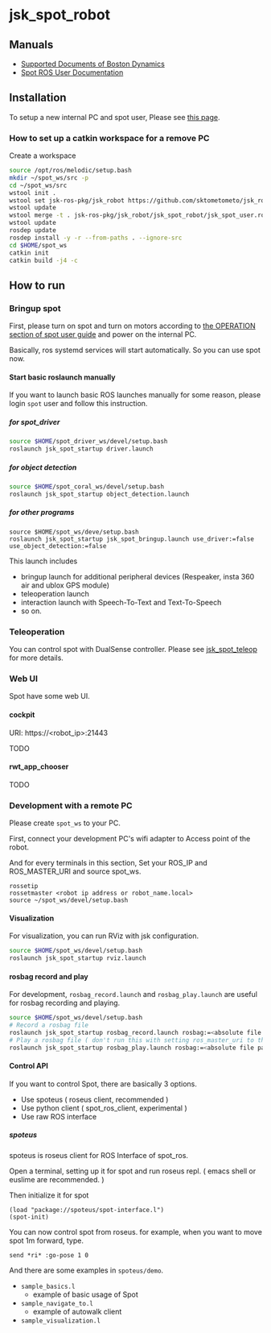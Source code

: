 jsk_spot_robot
==============

## Manuals

- [Supported Documents of Boston Dynamics](https://www.bostondynamics.com/spot/training/documentation)
- [Spot ROS User Documentation](http://www.clearpathrobotics.com/assets/guides/melodic/spot-ros/ros_usage.html#taking-control-of-the-robot)

## Installation

To setup a new internal PC and spot user, Please see [this page](./SetupInternalPCAndSpotUser.md).

### How to set up a catkin workspace for a remove PC

Create a workspace

```bash
source /opt/ros/melodic/setup.bash
mkdir ~/spot_ws/src -p
cd ~/spot_ws/src
wstool init .
wstool set jsk-ros-pkg/jsk_robot https://github.com/sktometometo/jsk_robot.git --git -v develop/spot
wstool update
wstool merge -t . jsk-ros-pkg/jsk_robot/jsk_spot_robot/jsk_spot_user.rosinstall
wstool update
rosdep update
rosdep install -y -r --from-paths . --ignore-src
cd $HOME/spot_ws
catkin init
catkin build -j4 -c
```

## How to run

### Bringup spot

First, please turn on spot and turn on motors according to [the OPERATION section of spot user guide](https://www.bostondynamics.com/sites/default/files/inline-files/spot-user-guide.pdf) and power on the internal PC.

Basically, ros systemd services will start automatically. So you can use spot now.

#### Start basic roslaunch manually

If you want to launch basic ROS launches manually for some reason, please login `spot` user and follow this instruction.

##### for spot_driver

```bash
source $HOME/spot_driver_ws/devel/setup.bash
roslaunch jsk_spot_startup driver.launch
```

##### for object detection

```bash
source $HOME/spot_coral_ws/devel/setup.bash
roslaunch jsk_spot_startup object_detection.launch
```

##### for other programs

```
source $HOME/spot_ws/deve/setup.bash
roslaunch jsk_spot_startup jsk_spot_bringup.launch use_driver:=false use_object_detection:=false
```

This launch includes
- bringup launch for additional peripheral devices (Respeaker, insta 360 air and ublox GPS module)
- teleoperation launch
- interaction launch with Speech-To-Text and Text-To-Speech
- so on.

### Teleoperation

You can control spot with DualSense controller. Please see [jsk_spot_teleop](./jsk_spot_teleop/README.md) for more details.


### Web UI

Spot have some web UI.

#### cockpit

URI: https://<robot_ip>:21443

TODO

#### rwt_app_chooser

TODO

### Development with a remote PC

Please create `spot_ws` to your PC.

First, connect your development PC's wifi adapter to Access point of the robot.

And for every terminals in this section, Set your ROS_IP and ROS_MASTER_URI and source spot_ws.

```
rossetip
rossetmaster <robot ip address or robot_name.local>
source ~/spot_ws/devel/setup.bash
```

#### Visualization

For visualization, you can run RViz with jsk configuration.

```bash
source $HOME/spot_ws/devel/setup.bash
roslaunch jsk_spot_startup rviz.launch
```

#### rosbag record and play

For development, `rosbag_record.launch` and `rosbag_play.launch` are useful for rosbag recording and playing.

```bash
source $HOME/spot_ws/devel/setup.bash
# Record a rosbag file
roslaunch jsk_spot_startup rosbag_record.launch rosbag:=<absolute file path to rosbag file>
# Play a rosbag file ( don't run this with setting ros_master_uri to the robot )
roslaunch jsk_spot_startup rosbag_play.launch rosbag:=<absolute file path to rosbag file>
```

#### Control API

If you want to control Spot, there are basically 3 options.

- Use spoteus ( roseus client, recommended )
- Use python client ( spot_ros_client, experimental )
- Use raw ROS interface

##### spoteus

spoteus is roseus client for ROS Interface of spot_ros.

Open a terminal, setting up it for spot and run roseus repl. ( emacs shell or euslime are recommended. )

Then initialize it for spot

```
(load "package://spoteus/spot-interface.l")
(spot-init)
```

You can now control spot from roseus.
for example, when you want to move spot 1m forward, type.

```
send *ri* :go-pose 1 0
```

And there are some examples in `spoteus/demo`.

- `sample_basics.l`
  + example of basic usage of Spot
- `sample_navigate_to.l`
  + example of autowalk client
- `sample_visualization.l`
